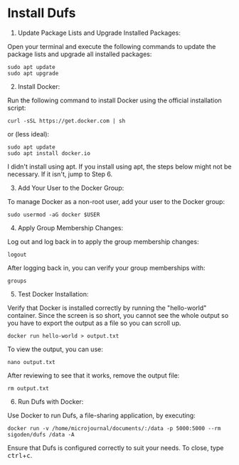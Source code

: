 # Install Dufs

1. Update Package Lists and Upgrade Installed Packages:

Open your terminal and execute the following commands to update the package lists and upgrade all installed packages:

```
sudo apt update
sudo apt upgrade
```

2. Install Docker:

Run the following command to install Docker using the official installation script:

```
curl -sSL https://get.docker.com | sh
```
or (less ideal):

```
sudo apt update
sudo apt install docker.io
```
I didn't install using apt. If you install using apt, the steps below might not be necessary. If it isn't, jump to Step 6.

03. Add Your User to the Docker Group:

To manage Docker as a non-root user, add your user to the Docker group:

```
sudo usermod -aG docker $USER
```

4. Apply Group Membership Changes:

Log out and log back in to apply the group membership changes:

```
logout
```

After logging back in, you can verify your group memberships with:

```
groups
```

5. Test Docker Installation:

Verify that Docker is installed correctly by running the "hello-world" container. Since the screen is so short, you cannot see the whole output so you have to export the output as a file so you can scroll up.

```
docker run hello-world > output.txt
```

To view the output, you can use:

```
nano output.txt
```

After reviewing to see that it works, remove the output file:

```
rm output.txt
```

6. Run Dufs with Docker:

Use Docker to run Dufs, a file-sharing application, by executing:

```
docker run -v /home/microjournal/documents/:/data -p 5000:5000 --rm sigoden/dufs /data -A
```

Ensure that Dufs is configured correctly to suit your needs. To close, type <kbd>ctrl</kbd>+<kbd>c</kbd>.

